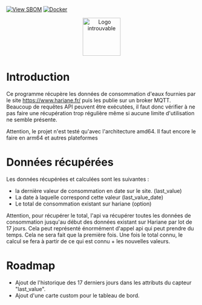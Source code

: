 [![View SBOM](https://img.shields.io/badge/sbom.sh-viewSBOM-blue?link=https%3A%2F%2Fsbom.sh%2F6a86e3bc-7f57-4b6b-878f-260ebe0b25ac)](https://sbom.sh/6a86e3bc-7f57-4b6b-878f-260ebe0b25ac)
[![Docker](https://badgen.net/badge/icon/docker?icon=docker&label)](https://hub.docker.com/repository/docker/dim145/hariane2mqtt/general)

<p align="center">
    <img src="./addon/logo.png"  height="100" title="Logo" alt="Logo introuvable" />
</p>

# Introduction

Ce programme récupère les données de consommation d'eaux fournies par le site https://www.hariane.fr/ puis les publie sur un broker MQTT.  
Beaucoup de requêtes API peuvent être exécutées, il faut donc vérifier à ne pas faire une récupération trop régulière même si aucune limite d'utilisation ne semble présente.

Attention, le projet n'est testé qu'avec l'architecture amd64. Il faut encore le faire en arm64 et autres plateformes

# Données récupérées
Les données récupérées et calculées sont les suivantes :
- la dernière valeur de consommation en date sur le site. (last_value)
- La date à laquelle correspond cette valeur (last_value_date)
- Le total de consommation existant sur hariane (option)

Attention, pour récupérer le total, l'api va récupérer toutes les données de consommation jusqu'au début des données existant sur Hariane par lot de 17 jours. Cela peut
représenté énormément d'appel api qui peut prendre du temps. Cela ne sera fait que la première fois. Une fois le total connu, le calcul se fera à partir de ce qui est connu + les nouvelles valeurs.

# Roadmap
- Ajout de l'historique des 17 derniers jours dans les attributs du capteur "last_value".
- Ajout d'une carte custom pour le tableau de bord.
